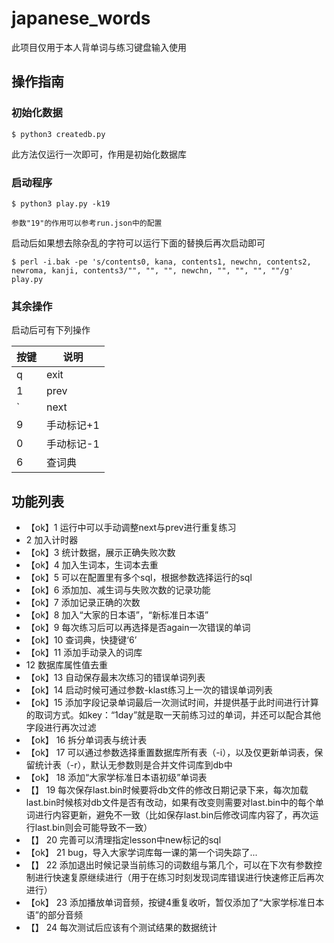 # japanese_words

此项目仅用于本人背单词与练习键盘输入使用


## 操作指南

### 初始化数据

```
$ python3 createdb.py
```

此方法仅运行一次即可，作用是初始化数据库

### 启动程序

```
$ python3 play.py -k19

参数"19"的作用可以参考run.json中的配置
```

启动后如果想去除杂乱的字符可以运行下面的替换后再次启动即可

```
$ perl -i.bak -pe 's/contents0, kana, contents1, newchn, contents2, newroma, kanji, contents3/"", "", "", newchn, "", "", "", ""/g' play.py
```

### 其余操作

启动后可有下列操作

|按键|说明|
|-|-|
|q|exit|
|1|prev|
|`|next|
|9|手动标记+1|
|0|手动标记-1|
|6|查词典|


## 功能列表

- 【ok】1 运行中可以手动调整next与prev进行重复练习
- 2 加入计时器
- 【ok】3 统计数据，展示正确失败次数
- 【ok】4 加入生词本，生词本去重
- 【ok】5 可以在配置里有多个sql，根据参数选择运行的sql
- 【ok】6 添加加、减生词与失败次数的记录功能
- 【ok】7 添加记录正确的次数
- 【ok】8 加入“大家的日本语”，“新标准日本语”
- 【ok】9 每次练习后可以再选择是否again一次错误的单词
- 【ok】10 查词典，快捷键‘6’
- 【ok】11 添加手动录入的词库
- 12 数据库属性值去重
- 【ok】13 自动保存最末次练习的错误单词列表
- 【ok】14 启动时候可通过参数-klast练习上一次的错误单词列表
- 【ok】15 添加字段记录单词最后一次测试时间，并提供基于此时间进行计算的取词方式。如key：“1day”就是取一天前练习过的单词，并还可以配合其他字段进行再次过滤
- 【ok】 16 拆分单词表与统计表
- 【ok】 17 可以通过参数选择重置数据库所有表（-i），以及仅更新单词表，保留统计表（-r），默认无参数则是合并文件词库到db中
- 【ok】 18 添加“大家学标准日本语初级”单词表
- 【】 19 每次保存last.bin时候要将db文件的修改日期记录下来，每次加载last.bin时候核对db文件是否有改动，如果有改变则需要对last.bin中的每个单词进行内容更新，避免不一致（比如保存last.bin后修改词库内容了，再次运行last.bin则会可能导致不一致）
- 【】 20 完善可以清理指定lesson中new标记的sql
- 【ok】 21 bug，导入大家学词库每一课的第一个词失踪了...
- 【】 22 添加退出时候记录当前练习的词数组与第几个，可以在下次有参数控制进行快速复原继续进行（用于在练习时刻发现词库错误进行快速修正后再次进行）
- 【ok】 23 添加播放单词音频，按键4重复收听，暂仅添加了“大家学标准日本语”的部分音频
- 【】 24 每次测试后应该有个测试结果的数据统计
